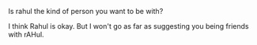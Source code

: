 Is rahul the kind of person you want to be with?

I think Rahul is okay.
But I won't go as far as suggesting you being friends with rAHul.
